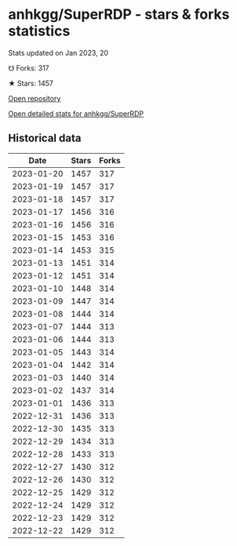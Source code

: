 # anhkgg/SuperRDP - stars & forks statistics

Stats updated on Jan 2023, 20

☋ Forks: 317

★ Stars: 1457

[Open repository](https://github.com/anhkgg/SuperRDP)

[Open detailed stats for anhkgg/SuperRDP](https://reviewgithub.com/rep/anhkgg/SuperRDP)

## Historical data
| Date | Stars | Forks |
|------|-------|-------|
| 2023-01-20 | 1457 | 317 | 
| 2023-01-19 | 1457 | 317 | 
| 2023-01-18 | 1457 | 317 | 
| 2023-01-17 | 1456 | 316 | 
| 2023-01-16 | 1456 | 316 | 
| 2023-01-15 | 1453 | 316 | 
| 2023-01-14 | 1453 | 315 | 
| 2023-01-13 | 1451 | 314 | 
| 2023-01-12 | 1451 | 314 | 
| 2023-01-10 | 1448 | 314 | 
| 2023-01-09 | 1447 | 314 | 
| 2023-01-08 | 1444 | 314 | 
| 2023-01-07 | 1444 | 313 | 
| 2023-01-06 | 1444 | 313 | 
| 2023-01-05 | 1443 | 314 | 
| 2023-01-04 | 1442 | 314 | 
| 2023-01-03 | 1440 | 314 | 
| 2023-01-02 | 1437 | 314 | 
| 2023-01-01 | 1436 | 313 | 
| 2022-12-31 | 1436 | 313 | 
| 2022-12-30 | 1435 | 313 | 
| 2022-12-29 | 1434 | 313 | 
| 2022-12-28 | 1433 | 313 | 
| 2022-12-27 | 1430 | 312 | 
| 2022-12-26 | 1430 | 312 | 
| 2022-12-25 | 1429 | 312 | 
| 2022-12-24 | 1429 | 312 | 
| 2022-12-23 | 1429 | 312 | 
| 2022-12-22 | 1429 | 312 | 


